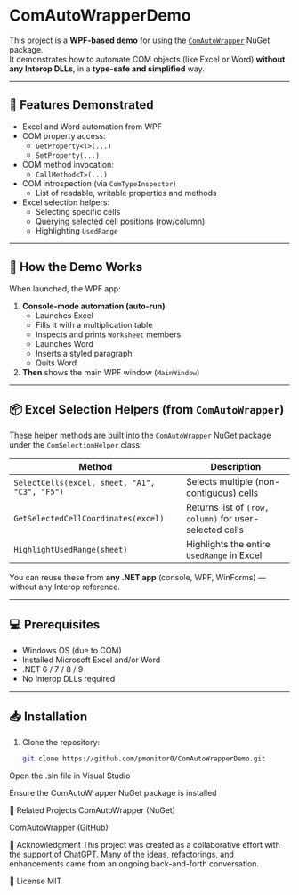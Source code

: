 # ComAutoWrapperDemo

This project is a **WPF-based demo** for using the [`ComAutoWrapper`](https://www.nuget.org/packages/ComAutoWrapper) NuGet package.  
It demonstrates how to automate COM objects (like Excel or Word) **without any Interop DLLs**, in a **type-safe and simplified** way.

---

## 🚀 Features Demonstrated

- Excel and Word automation from WPF
- COM property access:
  - `GetProperty<T>(...)`
  - `SetProperty(...)`
- COM method invocation:
  - `CallMethod<T>(...)`
- COM introspection (via `ComTypeInspector`)
  - List of readable, writable properties and methods
- Excel selection helpers:
  - Selecting specific cells
  - Querying selected cell positions (row/column)
  - Highlighting `UsedRange`

---

## 🔧 How the Demo Works

When launched, the WPF app:

1. **Console-mode automation (auto-run)**
   - Launches Excel
   - Fills it with a multiplication table
   - Inspects and prints `Worksheet` members
   - Launches Word
   - Inserts a styled paragraph
   - Quits Word
2. **Then** shows the main WPF window (`MainWindow`)

---

## 📦 Excel Selection Helpers (from `ComAutoWrapper`)

These helper methods are built into the `ComAutoWrapper` NuGet package under the `ComSelectionHelper` class:

| Method | Description |
|--------|-------------|
| `SelectCells(excel, sheet, "A1", "C3", "F5")` | Selects multiple (non-contiguous) cells |
| `GetSelectedCellCoordinates(excel)` | Returns list of `(row, column)` for user-selected cells |
| `HighlightUsedRange(sheet)` | Highlights the entire `UsedRange` in Excel |

You can reuse these from **any .NET app** (console, WPF, WinForms) — without any Interop reference.

---

## 💻 Prerequisites

- Windows OS (due to COM)
- Installed Microsoft Excel and/or Word
- .NET 6 / 7 / 8 / 9
- No Interop DLLs required

---

## 📥 Installation

1. Clone the repository:
   ```bash
   git clone https://github.com/pmonitor0/ComAutoWrapperDemo.git
Open the .sln file in Visual Studio

Ensure the ComAutoWrapper NuGet package is installed

🔗 Related Projects
ComAutoWrapper (NuGet)

ComAutoWrapper (GitHub)

🙏 Acknowledgment
This project was created as a collaborative effort with the support of ChatGPT.
Many of the ideas, refactorings, and enhancements came from an ongoing back-and-forth conversation.

📄 License
MIT
